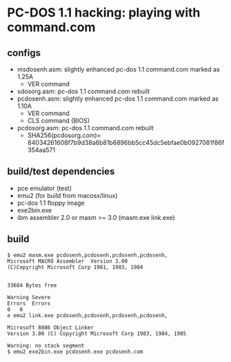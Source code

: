 # PC-DOS 1.1 hacking: playing with command.com

## configs

- msdosenh.asm: slightly enhanced pc-dos 1.1 command.com marked as 1.25A
    - VER command
- sdosorg.asm: pc-dos 1.1 command.com rebuilt
- pcdosenh.asm: slightly enhanced pc-dos 1.1 command.com marked as 1.10A
    - VER command
    - CLS command (BIOS)
- pcdosorg.asm: pc-dos 1.1 command.com rebuilt 
    - SHA256(pcdosorg.com)= 84034261608f7b9d38a6b81b6896bb5cc45dc5ebfae0b0927081f86f354aa571

## build/test dependencies

- pce emulator (test)
- emu2 (for build from macosx/linux)
- pc-dos 1.1 floppy image 
- exe2bin.exe
- ibm assembler 2.0 or masm >= 3.0 (masm.exe link.exe)

## build

```
$ emu2 masm.exe pcdosenh,pcdosenh,pcdosenh,pcdosenh,
Microsoft MACRO Assembler  Version 3.00               
(C)Copyright Microsoft Corp 1981, 1983, 1984


33684 Bytes free   

Warning Severe
Errors	Errors 
0	0
e emu2 link.exe pcdosenh,pcdosenh,pcdosenh,pcdosenh,

Microsoft 8086 Object Linker
Version 3.00 (C) Copyright Microsoft Corp 1983, 1984, 1985

Warning: no stack segment
$ emu2 exe2bin.exe pcdosenh.exe pcdosenh.com
```
